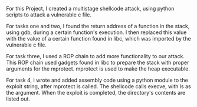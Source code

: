 For this Project, I created a multistage shellcode attack, using python scripts to attack a vulnerable c file.

For tasks one and two, I found the return address of a function in the stack, using gdb, during a certain function's execution. I then replaced this value with the value of a certain
function found in libc, which was imported by the vulnerable c file.

For task three, I used a ROP chain to add more functionality to our attack. This ROP chain used gadgets found in libc to prepare the stack with proper arguments for the mprotect.
mprotect is used to make the heap executable.

For task 4, I wrote and added assembly code using a python module to the exploit string, after mprotect is called. The shellcode calls execve, with ls as the argument. When the
exploit is completed, the directory's contents are listed out.
